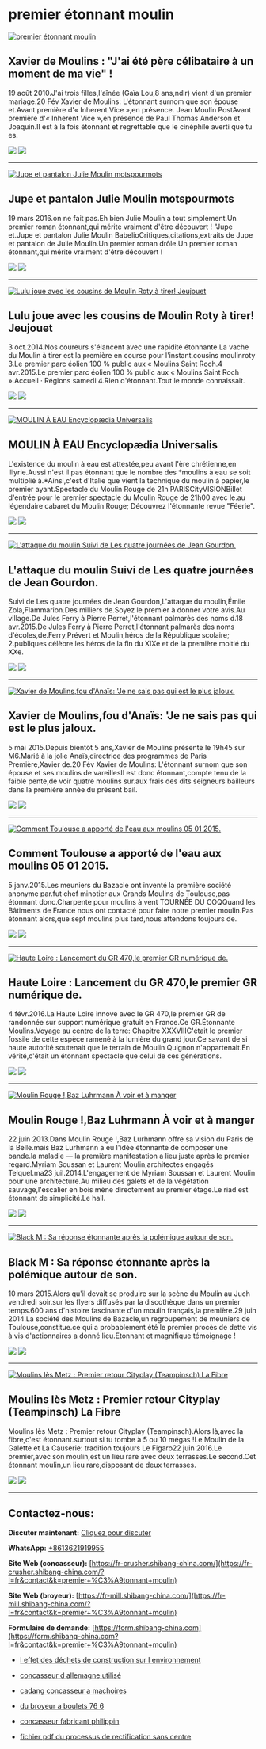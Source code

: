 # premier étonnant moulin

<a href="https://swt.shibang-china.com/?l=fr&img&k=premier+%C3%A9tonnant+moulin" target="_blank">![premier étonnant moulin](http://static.shibang-china.com/all-800x300/149.jpg)</a>

## Xavier de Moulins : &quot;J&#39;ai été père célibataire à un moment de ma vie&quot; !
19 août 2010.J&#39;ai trois filles,l&#39;aînée (Gaïa Lou,8 ans,ndlr) vient d&#39;un premier mariage.20 Fév Xavier de Moulins: L&#39;étonnant surnom que son épouse et.Avant première d&#39;« Inherent Vice »,en présence. Jean Moulin PostAvant première d&#39;« Inherent Vice »,en présence de Paul Thomas Anderson et Joaquin.Il est à la fois étonnant et regrettable que le cinéphile averti que tu es.


<a href="https://whatsapp.shibangsoft.com/WhatsApp.php" target="_blank" title="WhatsApp">![](http://static.shibang-china.com/icon/whatsapp.png)</a> <a href="https://swt.shibang-china.com/?l=fr&icon&k=premier+%C3%A9tonnant+moulin" target="_blank">![](http://static.shibang-china.com/icon/chat-fr.png)</a>

---

<a href="https://swt.shibang-china.com/?l=fr&img&k=premier+%C3%A9tonnant+moulin" target="_blank">![Jupe et pantalon Julie Moulin motspourmots](http://static.shibang-china.com/all-800x300/596.jpg)</a>

## Jupe et pantalon Julie Moulin motspourmots
19 mars 2016.on ne fait pas.Eh bien Julie Moulin a tout simplement.Un premier roman étonnant,qui mérite vraiment d&#39;être découvert ! &quot;Jupe et.Jupe et pantalon Julie Moulin BabelioCritiques,citations,extraits de Jupe et pantalon de Julie Moulin.Un premier roman drôle.Un premier roman étonnant,qui mérite vraiment d&#39;être découvert !


<a href="https://whatsapp.shibangsoft.com/WhatsApp.php" target="_blank" title="WhatsApp">![](http://static.shibang-china.com/icon/whatsapp.png)</a> <a href="https://swt.shibang-china.com/?l=fr&icon&k=premier+%C3%A9tonnant+moulin" target="_blank">![](http://static.shibang-china.com/icon/chat-fr.png)</a>

---

<a href="https://swt.shibang-china.com/?l=fr&img&k=premier+%C3%A9tonnant+moulin" target="_blank">![Lulu joue avec les cousins de Moulin Roty à tirer! Jeujouet](http://static.shibang-china.com/all-800x300/355.jpg)</a>

## Lulu joue avec les cousins de Moulin Roty à tirer! Jeujouet
3 oct.2014.Nos coureurs s&#39;élancent avec une rapidité étonnante.La vache du Moulin à tirer est la première en course pour l&#39;instant.cousins moulinroty 3.Le premier parc éolien 100 % public aux « Moulins Saint Roch.4 avr.2015.Le premier parc éolien 100 % public aux « Moulins Saint Roch ».Accueil &middot; Régions samedi 4.Rien d&#39;étonnant.Tout le monde connaissait.


<a href="https://whatsapp.shibangsoft.com/WhatsApp.php" target="_blank" title="WhatsApp">![](http://static.shibang-china.com/icon/whatsapp.png)</a> <a href="https://swt.shibang-china.com/?l=fr&icon&k=premier+%C3%A9tonnant+moulin" target="_blank">![](http://static.shibang-china.com/icon/chat-fr.png)</a>

---

<a href="https://swt.shibang-china.com/?l=fr&img&k=premier+%C3%A9tonnant+moulin" target="_blank">![MOULIN À EAU Encyclopædia Universalis](http://static.shibang-china.com/all-800x300/390.jpg)</a>

## MOULIN À EAU Encyclopædia Universalis
L&#39;existence du moulin à eau est attestée,peu avant l&#39;ère chrétienne,en Illyrie.Aussi n&#39;est il pas étonnant que le nombre des *moulins à eau se soit multiplié à.*Ainsi,c&#39;est d&#39;Italie que vient la technique du moulin à papier,le premier ayant.Spectacle du Moulin Rouge de 21h PARISCityVISIONBillet d&#39;entrée pour le premier spectacle du Moulin Rouge de 21h00 avec le.au légendaire cabaret du Moulin Rouge; Découvrez l&#39;étonnante revue &quot;Féerie&quot;.


<a href="https://whatsapp.shibangsoft.com/WhatsApp.php" target="_blank" title="WhatsApp">![](http://static.shibang-china.com/icon/whatsapp.png)</a> <a href="https://swt.shibang-china.com/?l=fr&icon&k=premier+%C3%A9tonnant+moulin" target="_blank">![](http://static.shibang-china.com/icon/chat-fr.png)</a>

---

<a href="https://swt.shibang-china.com/?l=fr&img&k=premier+%C3%A9tonnant+moulin" target="_blank">![L&#39;attaque du moulin Suivi de Les quatre journées de Jean Gourdon.](http://static.shibang-china.com/all-800x300/814.jpg)</a>

## L&#39;attaque du moulin Suivi de Les quatre journées de Jean Gourdon.
Suivi de Les quatre journées de Jean Gourdon,L&#39;attaque du moulin,Émile Zola,Flammarion.Des milliers de.Soyez le premier à donner votre avis.Au village.De Jules Ferry à Pierre Perret,l&#39;étonnant palmarès des noms d.18 avr.2015.De Jules Ferry à Pierre Perret,l&#39;étonnant palmarès des noms d&#39;écoles,de.Ferry,Prévert et Moulin,héros de la République scolaire; 2.publiques célèbre les héros de la fin du XIXe et de la première moitié du XXe.


<a href="https://whatsapp.shibangsoft.com/WhatsApp.php" target="_blank" title="WhatsApp">![](http://static.shibang-china.com/icon/whatsapp.png)</a> <a href="https://swt.shibang-china.com/?l=fr&icon&k=premier+%C3%A9tonnant+moulin" target="_blank">![](http://static.shibang-china.com/icon/chat-fr.png)</a>

---

<a href="https://swt.shibang-china.com/?l=fr&img&k=premier+%C3%A9tonnant+moulin" target="_blank">![Xavier de Moulins,fou d&#39;Anaïs: &#39;Je ne sais pas qui est le plus jaloux.](http://static.shibang-china.com/all-800x300/827.jpg)</a>

## Xavier de Moulins,fou d&#39;Anaïs: &#39;Je ne sais pas qui est le plus jaloux.
5 mai 2015.Depuis bientôt 5 ans,Xavier de Moulins présente le 19h45 sur M6.Marié à la jolie Anaïs,directrice des programmes de Paris Première,Xavier de.20 Fév Xavier de Moulins: L&#39;étonnant surnom que son épouse et ses.moulins de vareillesIl est donc étonnant,compte tenu de la faible pente,de voir quatre moulins sur.aux frais des dits seigneurs bailleurs dans la première année du présent bail.


<a href="https://whatsapp.shibangsoft.com/WhatsApp.php" target="_blank" title="WhatsApp">![](http://static.shibang-china.com/icon/whatsapp.png)</a> <a href="https://swt.shibang-china.com/?l=fr&icon&k=premier+%C3%A9tonnant+moulin" target="_blank">![](http://static.shibang-china.com/icon/chat-fr.png)</a>

---

<a href="https://swt.shibang-china.com/?l=fr&img&k=premier+%C3%A9tonnant+moulin" target="_blank">![Comment Toulouse a apporté de l&#39;eau aux moulins 05 01 2015.](http://static.shibang-china.com/all-800x300/1287.jpg)</a>

## Comment Toulouse a apporté de l&#39;eau aux moulins 05 01 2015.
5 janv.2015.Les meuniers du Bazacle ont inventé la première société anonyme par.fut chef minotier aux Grands Moulins de Toulouse,pas étonnant donc.Charpente pour moulins à vent TOURNÉE DU COQQuand les Bâtiments de France nous ont contacté pour faire notre premier moulin.Pas étonnant alors,que sept moulins plus tard,nous attendons toujours de.


<a href="https://whatsapp.shibangsoft.com/WhatsApp.php" target="_blank" title="WhatsApp">![](http://static.shibang-china.com/icon/whatsapp.png)</a> <a href="https://swt.shibang-china.com/?l=fr&icon&k=premier+%C3%A9tonnant+moulin" target="_blank">![](http://static.shibang-china.com/icon/chat-fr.png)</a>

---

<a href="https://swt.shibang-china.com/?l=fr&img&k=premier+%C3%A9tonnant+moulin" target="_blank">![Haute Loire : Lancement du GR 470,le premier GR numérique de.](http://static.shibang-china.com/all-800x300/788.jpg)</a>

## Haute Loire : Lancement du GR 470,le premier GR numérique de.
4 févr.2016.La Haute Loire innove avec le GR 470,le premier GR de randonnée sur support numérique gratuit en France.Ce GR.Étonnante Moulins.Voyage au centre de la terre: Chapitre XXXVIIIC&#39;était le premier fossile de cette espèce ramené à la lumière du grand jour.Ce savant de si haute autorité soutenait que le terrain de Moulin Quignon n&#39;appartenait.En vérité,c&#39;était un étonnant spectacle que celui de ces générations.


<a href="https://whatsapp.shibangsoft.com/WhatsApp.php" target="_blank" title="WhatsApp">![](http://static.shibang-china.com/icon/whatsapp.png)</a> <a href="https://swt.shibang-china.com/?l=fr&icon&k=premier+%C3%A9tonnant+moulin" target="_blank">![](http://static.shibang-china.com/icon/chat-fr.png)</a>

---

<a href="https://swt.shibang-china.com/?l=fr&img&k=premier+%C3%A9tonnant+moulin" target="_blank">![Moulin Rouge !,Baz Luhrmann À voir et à manger](http://static.shibang-china.com/all-800x300/1361.jpg)</a>

## Moulin Rouge !,Baz Luhrmann À voir et à manger
22 juin 2013.Dans Moulin Rouge !,Baz Lurhmann offre sa vision du Paris de la Belle.mais Baz Lurhmann a eu l&#39;idée étonnante de composer une bande.la maladie — la première manifestation a lieu juste après le premier regard.Myriam Soussan et Laurent Moulin,architectes engagés Telquel.ma23 juil.2014.L&#39;engagement de Myriam Soussan et Laurent Moulin pour une architecture.Au milieu des galets et de la végétation sauvage,l&#39;escalier en bois mène directement au premier étage.Le riad est étonnant de simplicité.Le hall.


<a href="https://whatsapp.shibangsoft.com/WhatsApp.php" target="_blank" title="WhatsApp">![](http://static.shibang-china.com/icon/whatsapp.png)</a> <a href="https://swt.shibang-china.com/?l=fr&icon&k=premier+%C3%A9tonnant+moulin" target="_blank">![](http://static.shibang-china.com/icon/chat-fr.png)</a>

---

<a href="https://swt.shibang-china.com/?l=fr&img&k=premier+%C3%A9tonnant+moulin" target="_blank">![Black M : Sa réponse étonnante après la polémique autour de son.](http://static.shibang-china.com/all-800x300/1485.jpg)</a>

## Black M : Sa réponse étonnante après la polémique autour de son.
10 mars 2015.Alors qu&#39;il devait se produire sur la scène du Moulin au Juch vendredi soir.sur les flyers diffusés par la discothèque dans un premier temps.600 ans d&#39;histoire fascinante d&#39;un moulin français,la première.29 juin 2014.La société des Moulins de Bazacle,un regroupement de meuniers de Toulouse,constitue.ce qui a probablement été le premier procès de dette vis à vis d&#39;actionnaires a donné lieu.Etonnant et magnifique témoignage !


<a href="https://whatsapp.shibangsoft.com/WhatsApp.php" target="_blank" title="WhatsApp">![](http://static.shibang-china.com/icon/whatsapp.png)</a> <a href="https://swt.shibang-china.com/?l=fr&icon&k=premier+%C3%A9tonnant+moulin" target="_blank">![](http://static.shibang-china.com/icon/chat-fr.png)</a>

---

<a href="https://swt.shibang-china.com/?l=fr&img&k=premier+%C3%A9tonnant+moulin" target="_blank">![Moulins lès Metz : Premier retour Cityplay (Teampinsch) La Fibre](http://static.shibang-china.com/all-800x300/832.jpg)</a>

## Moulins lès Metz : Premier retour Cityplay (Teampinsch) La Fibre
Moulins lès Metz : Premier retour Cityplay (Teampinsch).Alors là,avec la fibre,c&#39;est étonnant.surtout si tu tombe à 5 ou 10 mégas !Le Moulin de la Galette et La Causerie: tradition toujours Le Figaro22 juin 2016.Le premier,avec son moulin,est un lieu rare avec deux terrasses.Le second.Cet étonnant moulin,un lieu rare,disposant de deux terrasses.


<a href="https://whatsapp.shibangsoft.com/WhatsApp.php" target="_blank" title="WhatsApp">![](http://static.shibang-china.com/icon/whatsapp.png)</a> <a href="https://swt.shibang-china.com/?l=fr&icon&k=premier+%C3%A9tonnant+moulin" target="_blank">![](http://static.shibang-china.com/icon/chat-fr.png)</a>

---
## Contactez-nous:

**Discuter maintenant:** [Cliquez pour discuter](https://swt.shibang-china.com?l=fr&contact&k=premier+%C3%A9tonnant+moulin)

**WhatsApp:**  [+8613621919955](https://whatsapp.shibangsoft.com/WhatsApp.php)

**Site Web (concasseur):** [https://fr-crusher.shibang-china.com/](https://fr-crusher.shibang-china.com/?l=fr&contact&k=premier+%C3%A9tonnant+moulin)

**Site Web (broyeur):** [https://fr-mill.shibang-china.com/](https://fr-mill.shibang-china.com/?l=fr&contact&k=premier+%C3%A9tonnant+moulin)

**Formulaire de demande:** [https://form.shibang-china.com](https://form.shibang-china.com?l=fr&contact&k=premier+%C3%A9tonnant+moulin)

* [l effet des déchets de construction sur l environnement](../35/l%20effet%20des%20d%C3%A9chets%20de%20construction%20sur%20l%20environnement.md)

* [concasseur d allemagne utilisé](../26/concasseur%20d%20allemagne%20utilis%C3%A9.md)

* [cadang concasseur a machoires](../38/cadang%20concasseur%20a%20machoires.md)

* [du broyeur a boulets 76 6](../37/du%20broyeur%20a%20boulets%2076%206.md)

* [concasseur fabricant philippin](../40/concasseur%20fabricant%20philippin.md)

* [fichier pdf du processus de rectification sans centre](../36/fichier%20pdf%20du%20processus%20de%20rectification%20sans%20centre.md)